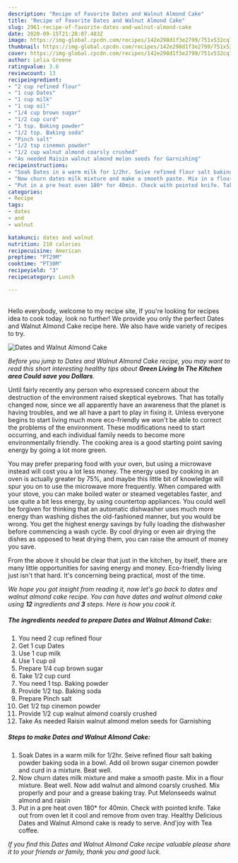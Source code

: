 ```yaml
---
description: "Recipe of Favorite Dates and Walnut Almond Cake"
title: "Recipe of Favorite Dates and Walnut Almond Cake"
slug: 2961-recipe-of-favorite-dates-and-walnut-almond-cake
date: 2020-09-15T21:28:07.483Z
image: https://img-global.cpcdn.com/recipes/142e298d1f3e2799/751x532cq70/dates-and-walnut-almond-cake-recipe-main-photo.jpg
thumbnail: https://img-global.cpcdn.com/recipes/142e298d1f3e2799/751x532cq70/dates-and-walnut-almond-cake-recipe-main-photo.jpg
cover: https://img-global.cpcdn.com/recipes/142e298d1f3e2799/751x532cq70/dates-and-walnut-almond-cake-recipe-main-photo.jpg
author: Lelia Greene
ratingvalue: 3.6
reviewcount: 13
recipeingredient:
- "2 cup refined flour"
- "1 cup Dates"
- "1 cup milk"
- "1 cup oil"
- "1/4 cup brown sugar"
- "1/2 cup curd"
- "1 tsp. Baking powder"
- "1/2 tsp. Baking soda"
- "Pinch salt"
- "1/2 tsp cinemon powder"
- "1/2 cup walnut almond coarsly crushed"
- "As needed Raisin walnut almond melon seeds for Garnishing"
recipeinstructions:
- "Soak Dates in a warm milk for 1/2hr. Seive refined flour salt baking powder baking soda in a bowl. Add oil brown sugar cinemon powder and curd in a mixture. Beat well."
- "Now churn dates milk mixture and make a smooth paste. Mix in a flour mixture. Beat well. Now add walnut and almond coarsly crushed. Mix properly and pour and a grease baking tray. Put Melonseeds walnut almond and raisin"
- "Put in a pre heat oven 180* for 40min. Check with pointed knife. Take out from oven let it cool and remove from oven tray. Healthy Delicious Dates and Walnut Almond cake is ready to serve. And&#39;joy with Tea coffee."
categories:
- Recipe
tags:
- dates
- and
- walnut

katakunci: dates and walnut 
nutrition: 210 calories
recipecuisine: American
preptime: "PT29M"
cooktime: "PT30M"
recipeyield: "3"
recipecategory: Lunch

---
```

<br>
Hello everybody, welcome to my recipe site, If you're looking for recipes idea to cook today, look no further! We provide you only the perfect Dates and Walnut Almond Cake recipe here. We also have wide variety of recipes to try.
<br>


![Dates and Walnut Almond Cake](https://img-global.cpcdn.com/recipes/142e298d1f3e2799/751x532cq70/dates-and-walnut-almond-cake-recipe-main-photo.jpg)

<i>Before you jump to Dates and Walnut Almond Cake recipe, you may want to read this short interesting healthy tips about 
<strong>Green Living In The Kitchen area Could save you Dollars</strong>.</i>
</br>

Until fairly recently any person who expressed concern about the destruction of the environment raised skeptical eyebrows. That has totally changed now, since we all apparently have an awareness that the planet is having troubles, and we all have a part to play in fixing it. Unless everyone begins to start living much more eco-friendly we won't be able to correct the problems of the environment. These modifications need to start occurring, and each individual family needs to become more environmentally friendly. The cooking area is a good starting point saving energy by going a lot more green.

You may prefer preparing food with your oven, but using a microwave instead will cost you a lot less money. The energy used by cooking in an oven is actually greater by 75%, and maybe this little bit of knowledge will spur you on to use the microwave more frequently. When compared with your stove, you can make boiled water or steamed vegetables faster, and use quite a bit less energy, by using countertop appliances. You could well be forgiven for thinking that an automatic dishwasher uses much more energy than washing dishes the old-fashioned manner, but you would be wrong. You get the highest energy savings by fully loading the dishwasher before commencing a wash cycle. By cool drying or even air drying the dishes as opposed to heat drying them, you can raise the amount of money you save.

From the above it should be clear that just in the kitchen, by itself, there are many little opportunities for saving energy and money. Eco-friendly living just isn't that hard. It's concerning being practical, most of the time.


<i>We hope you got insight from reading it, now let's go back to dates and walnut almond cake recipe. You can have dates and walnut almond cake using <strong>12</strong> ingredients and <strong>3</strong> steps. Here is how you cook it.
</i>

##### The ingredients needed to prepare Dates and Walnut Almond Cake:

1. You need 2 cup refined flour
1. Get 1 cup Dates
1. Use 1 cup milk
1. Use 1 cup oil
1. Prepare 1/4 cup brown sugar
1. Take 1/2 cup curd
1. You need 1 tsp. Baking powder
1. Provide 1/2 tsp. Baking soda
1. Prepare Pinch salt
1. Get 1/2 tsp cinemon powder
1. Provide 1/2 cup walnut almond coarsly crushed
1. Take As needed Raisin walnut almond melon seeds for Garnishing


##### Steps to make Dates and Walnut Almond Cake:

1. Soak Dates in a warm milk for 1/2hr. Seive refined flour salt baking powder baking soda in a bowl. Add oil brown sugar cinemon powder and curd in a mixture. Beat well.
1. Now churn dates milk mixture and make a smooth paste. Mix in a flour mixture. Beat well. Now add walnut and almond coarsly crushed. Mix properly and pour and a grease baking tray. Put Melonseeds walnut almond and raisin
1. Put in a pre heat oven 180* for 40min. Check with pointed knife. Take out from oven let it cool and remove from oven tray. Healthy Delicious Dates and Walnut Almond cake is ready to serve. And&#39;joy with Tea coffee.


<i>If you find this Dates and Walnut Almond Cake recipe valuable please share it to your friends or family, thank you and good luck.</i>
